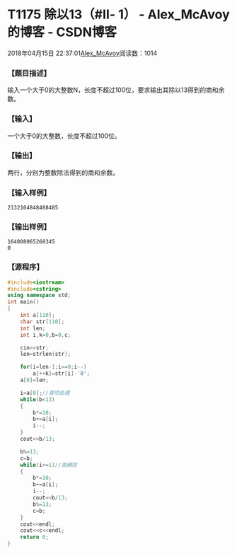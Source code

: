 # T1175 除以13（#Ⅱ- 1） - Alex_McAvoy的博客 - CSDN博客





2018年04月15日 22:37:01[Alex_McAvoy](https://me.csdn.net/u011815404)阅读数：1014








### 【题目描述】

输入一个大于0的大整数N，长度不超过100位，要求输出其除以13得到的商和余数。

### 【输入】

一个大于0的大整数，长度不超过100位。

### 【输出】

两行，分别为整数除法得到的商和余数。

### 【输入样例】

```
2132104848488485
```

### 【输出样例】

```
164008065268345
0
```

### 【源程序】

```cpp
#include<iostream>
#include<cstring>
using namespace std;
int main()
{
    int a[110];
    char str[110];
    int len;
    int i,k=0,b=0,c;

    cin>>str;
    len=strlen(str);

    for(i=len-1;i>=0;i--)
        a[++k]=str[i]-'0';
    a[0]=len;

    i=a[0];//首项处理
    while(b<13)
    {
        b*=10;
        b+=a[i];
        i--;
    }
    cout<<b/13;

    b%=13;
    c=b;
    while(i>=1)//高精除
    {
        b*=10;
        b+=a[i];
        i--;
        cout<<b/13;
        b%=13;
        c=b;
    }
    cout<<endl;
    cout<<c<<endl;
    return 0;
}
```



